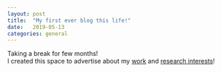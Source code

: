 ```yaml
---
layout: post
title:  "My first ever blog this life!"
date:   2019-05-13
categories: general
---
```

Taking a break for few months!  
I created this space to advertise about my [work](https://sivome.github.io/about/) and [research interests](https://sivome.github.io/cv/)!

